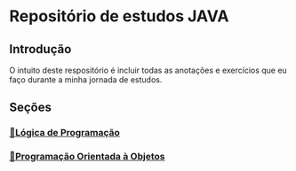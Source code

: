# Repositório de estudos JAVA

## Introdução
O intuito deste respositório é incluir todas as anotações e exercícios que eu faço durante a minha jornada de estudos.
## Seções
### [:link:Lógica de Programação](LDP/)
### [:link:Programação Orientada à Objetos](OOP/)